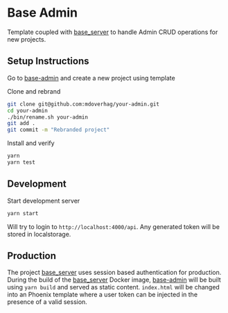 # Base Admin

Template coupled with [base_server](https://github.com/mdoverhag/base_server) to
handle Admin CRUD operations for new projects.

## Setup Instructions

Go to [base-admin](https://github.com/mdoverhag/base-admin) and create a new
project using template

Clone and rebrand

```bash
git clone git@github.com:mdoverhag/your-admin.git
cd your-admin
./bin/rename.sh your-admin
git add .
git commit -m "Rebranded project"
```

Install and verify

```bash
yarn
yarn test
```

## Development

Start development server

```bash
yarn start
```

Will try to login to `http://localhost:4000/api`. Any generated token will be
stored in localstorage.

## Production

The project [base_server](https://github.com/mdoverhag/base_server) uses session
based authentication for production. During the build of the
[base_server](https://github.com/mdoverhag/base_server) Docker image,
[base-admin](https://github.com/mdoverhag/base-admin) will be built using `yarn build` and served as static content. `index.html` will be changed into an
Phoenix template where a user token can be injected in the presence of a valid
session.
